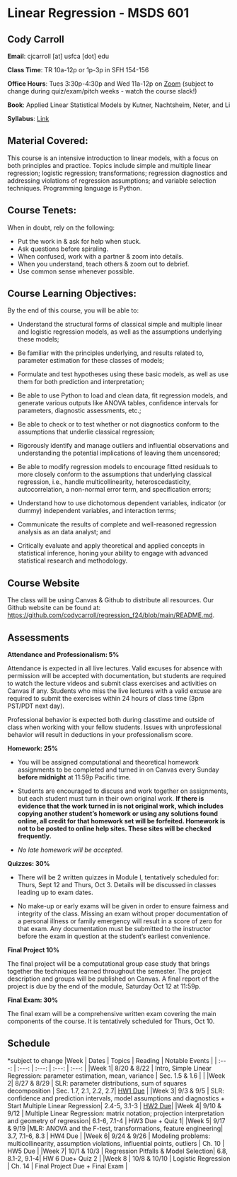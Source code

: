 # Linear Regression - MSDS 601


## Cody Carroll

**Email**: cjcarroll [at] usfca [dot] edu

**Class Time**: TR 10a-12p or 1p-3p in SFH 154-156

**Office Hours**:  Tues 3:30p-4:30p and  Wed 11a-12p on [Zoom](https://usfca.zoom.us/my/cody.carroll) 
(subject to change during quiz/exam/pitch weeks - watch the course slack!)

**Book**: Applied Linear Statistical Models by Kutner, Nachtsheim, Neter, and Li

**Syllabus**: [Link](https://github.com/codycarroll/regression_f24/blob/main/Syllabus/MSDS_601_Fall-2024-Syllabus.pdf)

## Material Covered: 

This course is an intensive introduction to linear models, with a focus on both principles and
practice. Topics include simple and multiple linear regression; logistic regression;
transformations; regression diagnostics and addressing violations of regression assumptions; and
variable selection techniques. Programming language is Python.

## Course Tenets:

When in doubt, rely on the following:
- Put the work in & ask for help when stuck.
- Ask questions before spiraling.
- When confused, work with a partner & zoom into details.
- When you understand, teach others & zoom out to debrief.
- Use common sense whenever possible.

## Course Learning Objectives:

By the end of this course, you will be able to:

-  Understand the structural forms of classical simple and multiple linear and logistic regression models, as well as the assumptions underlying these models;

-  Be familiar with the principles underlying, and results related to, parameter estimation for these classes of models;

- Formulate and test hypotheses using these basic models, as well as use them for both prediction and interpretation;

- Be able to use Python to load and clean data, fit regression models, and generate various outputs like ANOVA tables, confidence intervals for parameters, diagnostic assessments, etc.;
  
- Be able to check or to test whether or not diagnostics conform to the assumptions that underlie classical regression;
  
- Rigorously identify and manage outliers and influential observations and understanding the potential implications of leaving them uncensored;

  
- Be able to modify regression models to encourage fitted residuals to more closely conform to the assumptions that underlying classical regression, i.e., handle multicollinearity, heteroscedasticity, autocorrelation, a non-normal error term, and specification errors;

- Understand how to use dichotomous dependent variables, indicator (or dummy) independent variables, and interaction terms;
  
- Communicate the results of complete and well-reasoned regression analysis as an data analyst; and

- Critically evaluate and apply theoretical and applied concepts in statistical inference, honing your ability to engage with advanced statistical research and methodology.



## Course Website
The class will be using Canvas & Github to distribute all resources.
Our Github website can be found at: https://github.com/codycarroll/regression_f24/blob/main/README.md.

## Assessments

**Attendance and Professionalism: 5%**

Attendance is expected in all live lectures. Valid excuses for absence with permission will be accepted with documentation, but students are required to watch the lecture videos and submit class exercises and activities on Canvas if any.
Students who miss the live lectures with a valid excuse are required to submit the exercises within 24 hours of class time (3pm PST/PDT next day).

Professional behavior is expected both during classtime and outside of class when working with your fellow students. Issues with unprofessional behavior will result in deductions in your professionalism score. 


**Homework: 25%**

- You will be assigned computational and theoretical homework assignments to be completed and turned in on Canvas every Sunday **before midnight** at 11:59p Pacific time.
  
- Students are encouraged to discuss and work together on assignments, but each student must turn in their own original work. **If there is evidence that the work turned in is not original work, which includes copying another student’s homework or using any solutions found online, all credit for that homework set will be forfeited. Homework is not to be posted to online help sites. These sites will be checked frequently.**
  
- _No late homework will be accepted._

**Quizzes: 30%**
- There will be 2 written quizzes in Module I, tentatively scheduled for: Thurs, Sept 12 and Thurs, Oct 3. Details will be discussed in classes leading up to exam dates.

- No make-up or early exams will be given in order to ensure fairness and integrity of the class. Missing an exam without proper documentation of a personal illness or family emergency will result in a score of zero for that exam. Any documentation must be submitted to the instructor before the exam in question at the student’s earliest convenience.

**Final Project 10%**

The final project will be a computational group case study that brings together the techniques learned throughout the semester. The project description and groups will be published on Canvas. A final report of the project is due by the end of the module, Saturday Oct 12 at 11:59p. 

**Final Exam: 30%**

The final exam will be a comprehensive written exam covering the main components of the course.
It is tentatively scheduled for Thurs, Oct 10. 

## Schedule
*subject to change
|Week | Dates | Topics | Reading | Notable Events |
| :---:  | :---:  | :---:  | :---:  | :---: |
|Week 1| 8/20 & 8/22 | Intro, Simple Linear Regression: parameter estimation, mean, variance | Sec. 1.5 & 1.6 |   |
|Week 2| 8/27 & 8/29  | SLR: parameter distributions, sum of squares decomposition | Sec. 1.7, 2.1, 2.2,  2.7| [HW1 Due](https://github.com/codycarroll/regression_f24/blob/main/HW/HW1.pdf) |
|Week 3| 9/3 & 9/5 | SLR: confidence and prediction intervals, model assumptions and diagnostics + Start Multiple Linear Regression| 2.4-5, 3.1-3 | [HW2 Due](https://github.com/codycarroll/regression_f24/blob/main/HW/HW2.pdf)|
|Week 4| 9/10 & 9/12 |  Multiple Linear Regression: matrix notation; projection interpretation and geometry of regression| 6.1-6, 7.1-4  | HW3 Due + Quiz 1|
|Week 5| 9/17 & 9/19 |MLR: ANOVA and the F-test, transformations, feature engineering| 3.7, 7.1-6, 8.3 | HW4 Due |
|Week 6| 9/24 & 9/26 |  Modeling problems: multicollinearity, assumption violations, influential points, outliers | Ch. 10 | HW5 Due  |
|Week 7| 10/1 & 10/3 | Regression Pitfalls & Model Selection| 6.8, 8.1-2,  9.1-4| HW 6 Due+ Quiz 2  |
|Week 8 | 10/8 & 10/10 |  Logistic Regression | Ch. 14 | Final Project Due + Final Exam |
